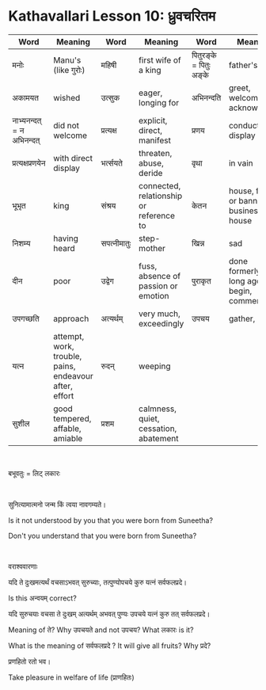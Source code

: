 # Kathavallari Lesson 10: ध्रुवचरितम

| Word | Meaning | Word | Meaning | Word | Meaning |
| --- | --- | --- | --- | --- | --- |
| मनोः | Manu's (like गुरोः) | महिषी | first wife of a king | पितुरङ्के = पितुः अङ्के | father's lap |
| अकामयत | wished | उत्सुक | eager, longing for |  अभिनन्दति |  greet, welcome, acknowledge |
| नाभ्यनन्दत् = न अभिनन्दत् | did not welcome | प्रत्यक्ष | explicit, direct, manifest | प्रणय | conduct, display |
| प्रत्यक्षप्रणयेन | with direct display | भर्त्सयते | threaten, abuse, deride | वृथा | in vain | 
| भूभृत | king  | संश्रय | connected, relationship or reference to | केतन | house, flag or banner, business, house |
| निशम्य | having heard | सपत्नीमातुः | step-mother | खिन्न | sad |
| दीन | poor | उद्वेग | fuss, absence of passion or emotion | पुराकृत | done formerly or long ago, begin, commenced |
| उपगच्छति | approach | अत्यर्थम् | very much, exceedingly | उपचय | gather, store |
| यत्न | attempt, work, trouble, pains, endeavour after, effort | रुदन् | weeping |  |  |
| सुशील | good tempered, affable, amiable | प्रशम | calmness, quiet, cessation, abatement | | |


<BR>

बभूवतुः = लिट् लकारः

<BR>

सुनित्यामात्मनो जन्म किं त्वया नावगम्यते।

Is it not understood by you that you were born from Suneetha?

Don't you understand that you were born from Suneetha?

<BR>

वराश्ववारणाः

यदि ते दुःखमत्यर्थं वचसाऽभवत् सुरुच्याः, तत्पुण्योपचये कुरु यत्नं सर्वफलप्रदे।

Is this अन्वयम् correct?

यदि सुरुचयाः वचसा ते दुःखम् अत्यर्थम् अभवत् पुण्यः उपचये यत्नं कुरु तत् सर्वफलप्रदे।

Meaning of ते? Why उपचयते and not उपचय? What लकारः is it? 

What is the meaning of सर्वफलप्रदे ? It will give all fruits? Why प्रदे?

प्रणहितो रतो भव।

Take pleasure in welfare of life (प्राणहितः)